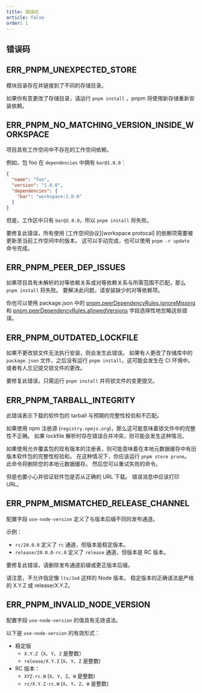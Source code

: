 ```yaml
---
title: 错误码
article: false
order: 1
---
```


## 错误码

## ERR_PNPM_UNEXPECTED_STORE

模块目录存在并链接到了不同的存储目录。

如果你有意更改了存储目录，请运行 `pnpm install` ，pnpm 将使用新存储重新安装依赖。

## ERR_PNPM_NO_MATCHING_VERSION_INSIDE_WORKSPACE

项目具有工作空间中不存在的工作空间依赖。

例如，包 foo 在 `dependencies` 中拥有 `bar@1.0.0`：

```json
{
  "name": "foo",
  "version": "1.0.0",
  "dependencies": {
    "bar": "workspace:1.0.0"
  }
}
```



但是，工作区中只有 `bar@2.0.0`，所以 `pnpm install` 将失败。

要修复此错误，所有使用 [工作空间协议][workspace protocal] 的依赖项需要被更新至当前工作空间中的版本。 这可以手动完成，也可以使用 `pnpm -r update` 命令完成。

## ERR_PNPM_PEER_DEP_ISSUES

如果项目具有未解析的对等依赖关系或对等依赖关系与所需范围不匹配，那么 `pnpm install` 将失败。 要解决此问题，请安装缺少的对等依赖项。

你也可以使用 package.json 中的 [pnpm.peerDependencyRules.ignoreMissing](https://pnpm.io/zh/package_json#pnpmpeerdependencyrulesignoremissing) 和 [pnpm.peerDependencyRules.allowedVersions](https://pnpm.io/zh/package_json#pnpmpeerdependencyrulesallowedversions) 字段选择性地忽略这些错误。

## ERR_PNPM_OUTDATED_LOCKFILE

如果不更改锁文件无法执行安装，则会发生此错误。 如果有人更改了存储库中的 `package.json` 文件，之后没有运行 `pnpm install`，这可能会发生在 CI 环境中。 或者有人忘记提交锁文件的更改。

要修复此错误，只需运行 `pnpm install` 并将锁文件的变更提交。

## ERR_PNPM_TARBALL_INTEGRITY

此错误表示下载的软件包的 tarball 与预期的完整性校验和不匹配。

如果使用 npm 注册源 (`registry.npmjs.org`)，那么这可能意味着锁文件中的完整性不正确。 如果 lockfile 解析时存在错误合并冲突，则可能会发生这种情况。

如果使用允许覆盖包的现有版本的注册表，则可能意味着在本地元数据缓存中有旧版本软件包的完整性校验和。 在这种情况下，你应该运行 `pnpm store prune`。 此命令将删除您的本地元数据缓存。 然后您可以重试失败的命令。

但是也要小心并验证软件包是否从正确的 URL 下载。 错误消息中应该打印 URL。

## ERR_PNPM_MISMATCHED_RELEASE_CHANNEL

配置字段 `use-node-version` 定义了与版本后缀不同的发布通道。

示例：

- `rc/20.0.0` 定义了 `rc` 通道，但版本是稳定版本。
- `release/20.0.0-rc.0` 定义了 `release` 通道，但版本是 RC 版本。

要修复此错误，请删除发布通道前缀或更正版本后缀。

请注意，不允许指定像 `lts/Jod` 这样的 Node 版本。 稳定版本的正确语法是严格的 X.Y.Z 或 release/X.Y.Z。

## ERR_PNPM_INVALID_NODE_VERSION

配置字段 `use-node-version` 的值具有无效语法。

以下是 `use-node-version` 的有效形式：

- 稳定版
  - `X.Y.Z`（`X`、`Y`、`Z` 是整数）
  - `release/X.Y.Z` (`X`、`Y`、`Z` 是整数)
- RC 版本：
  - `XYZ-rc.W` (`X`、`Y`、`Z`、`W` 是整数)
  - `rc/X.Y.Z-rc.W` (`X`、`Y`、`Z`、`W` 是整数)